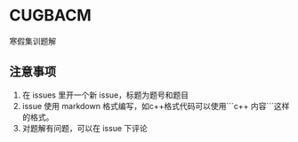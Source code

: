 # CUGBACM
寒假集训题解
## 注意事项
1. 在 issues 里开一个新 issue，标题为题号和题目
2. issue 使用 markdown 格式编写，如c++格式代码可以使用\`\`\`c++ 内容\`\`\`这样的格式。
3. 对题解有问题，可以在 issue 下评论